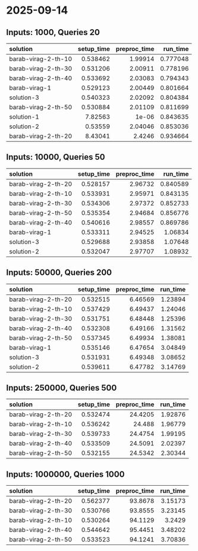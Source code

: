 # 2025-09-14

## Inputs: 1000, Queries 20

| solution            |   setup_time |   preproc_time |   run_time |
|:--------------------|-------------:|---------------:|-----------:|
| barab-virag-2-th-10 |     0.538462 |        1.99914 |   0.777048 |
| barab-virag-2-th-30 |     0.531206 |        2.00911 |   0.778196 |
| barab-virag-2-th-40 |     0.533692 |        2.03083 |   0.794343 |
| barab-virag-1       |     0.529123 |        2.00449 |   0.801664 |
| solution-3          |     0.540323 |        2.02092 |   0.804384 |
| barab-virag-2-th-50 |     0.530884 |        2.01109 |   0.811699 |
| solution-1          |     7.82563  |        1e-06   |   0.843635 |
| solution-2          |     0.53559  |        2.04046 |   0.853036 |
| barab-virag-2-th-20 |     8.43041  |        2.4246  |   0.934664 |

## Inputs: 10000, Queries 50

| solution            |   setup_time |   preproc_time |   run_time |
|:--------------------|-------------:|---------------:|-----------:|
| barab-virag-2-th-20 |     0.528157 |        2.96732 |   0.840589 |
| barab-virag-2-th-10 |     0.533931 |        2.95971 |   0.843135 |
| barab-virag-2-th-30 |     0.534306 |        2.97372 |   0.852733 |
| barab-virag-2-th-50 |     0.535354 |        2.94684 |   0.856776 |
| barab-virag-2-th-40 |     0.540616 |        2.98557 |   0.869786 |
| barab-virag-1       |     0.533311 |        2.94525 |   1.06834  |
| solution-3          |     0.529688 |        2.93858 |   1.07648  |
| solution-2          |     0.532047 |        2.97707 |   1.08932  |

## Inputs: 50000, Queries 200

| solution            |   setup_time |   preproc_time |   run_time |
|:--------------------|-------------:|---------------:|-----------:|
| barab-virag-2-th-20 |     0.532515 |        6.46569 |    1.23894 |
| barab-virag-2-th-10 |     0.537429 |        6.49437 |    1.24046 |
| barab-virag-2-th-30 |     0.531751 |        6.48448 |    1.25396 |
| barab-virag-2-th-40 |     0.532308 |        6.49166 |    1.31562 |
| barab-virag-2-th-50 |     0.537345 |        6.49934 |    1.38081 |
| barab-virag-1       |     0.535146 |        6.47654 |    3.04849 |
| solution-3          |     0.531931 |        6.49348 |    3.08652 |
| solution-2          |     0.539611 |        6.47782 |    3.14769 |

## Inputs: 250000, Queries 500

| solution            |   setup_time |   preproc_time |   run_time |
|:--------------------|-------------:|---------------:|-----------:|
| barab-virag-2-th-20 |     0.532474 |        24.4205 |    1.92876 |
| barab-virag-2-th-10 |     0.536242 |        24.488  |    1.96779 |
| barab-virag-2-th-30 |     0.539733 |        24.4754 |    1.99195 |
| barab-virag-2-th-40 |     0.533509 |        24.5091 |    2.02397 |
| barab-virag-2-th-50 |     0.532155 |        24.5342 |    2.30344 |

## Inputs: 1000000, Queries 1000

| solution            |   setup_time |   preproc_time |   run_time |
|:--------------------|-------------:|---------------:|-----------:|
| barab-virag-2-th-20 |     0.562377 |        93.8678 |    3.15173 |
| barab-virag-2-th-30 |     0.530766 |        93.8555 |    3.23145 |
| barab-virag-2-th-10 |     0.530264 |        94.1129 |    3.2429  |
| barab-virag-2-th-40 |     0.544642 |        95.4451 |    3.48202 |
| barab-virag-2-th-50 |     0.533523 |        94.1241 |    3.70836 |